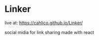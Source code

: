 # Linker

live at: https://cahlico.github.io/Linker/

social midia for link sharing made with react
